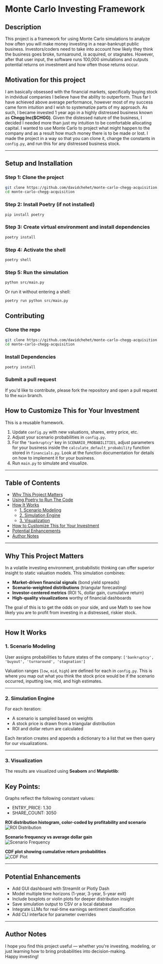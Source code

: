 # Monte Carlo Investing Framework

## Description

This project is a framework for using Monte Carlo simulations to analyze how often you will make money investing in a near-bankrupt public business. Investors/coders need to take into account how likely they think the business goes broke, turnsaround, is acquired, or stagnates. However, after that user input, the software runs 100,000 simulations and outputs potential returns on investment and how often those returns occur.

## Motivation for this project

I am basically obsessed with the financial markets, specifically buying stock in indvidual companies I believe have the ability to outperform. Thus far I have achieved above average performance, however most of my success came form intuition and I wish to systematize parts of my approach. As such, I became invested 1 year ago in a highly distressed business known as **Chegg Inc($CHGG)**. Given the distessed nature of the business, I decided I needed more than just my intuition to be comfortable allocating capital. I wanted to use Monte Carlo to project what might happen to the company and as a result how much money there is to be made or lost. I made the project in a way so that you can clone it, change the constants in `config.py`, and run this for any distressed business stock.

---

## Setup and Installation

### Step 1: Clone the project

```bash
git clone https://github.com/davidchehet/monte-carlo-chegg-acquisition.git
cd monte-carlo-chegg-acquisition
```

### Step 2: Install Poetry (if not installed)

```bash
pip install poetry
```

### Step 3: Create virtual environment and install dependencies

```bash
poetry install
```

### Step 4: Activate the shell

```bash
poetry shell
```

### Step 5: Run the simulation

```bash
python src/main.py
```

Or run it without entering a shell:

```bash
poetry run python src/main.py
```

## Contributing

### Clone the repo
```bash
git clone https://github.com/davidchehet/monte-carlo-chegg-acquisition
cd monte-carlo-chegg-acquisition
```

### Install Dependencies
 ```bash
 poetry install
 ```

### Submit a pull request
If you'd like to contribute, please fork the repository and open a pull request to the `main` branch.

## How to Customize This for Your Investment

This is a reusable framework.

1. Update `config.py` with new valuations, shares, entry price, etc.
2. Adjust your scenario probabilities in `config.py`.
3. For the `"bankruptcy"` key in `SCENARIO_PROBABILITIES`, adjust parameters for your business inside the `calculate_default_probability` function stored in `financials.py`. Look at the function documentation for details on how to implement it for your business.
4. Run `main.py` to simulate and visualize.

---

## Table of Contents

- [Why This Project Matters](#why-this-project-matters)
- [Using Poetry to Run The Code](#using-poetry-to-run-the-code)
- [How It Works](#how-it-works)
  - [1. Scenario Modeling](#1-scenario-modeling)
  - [2. Simulation Engine](#2-simulation-engine)
  - [3. Visualization](#3-visualization)
- [How to Customize This for Your Investment](#how-to-customize-this-for-your-investment)
- [Potential Enhancements](#potential-enhancements)
- [Author Notes](#author-notes)

---

## Why This Project Matters

In a volatile investing environment, probabilistic thinking can offer superior insight to static valuation models. This simulation combines:

- **Market-driven financial signals** (bond yield spreads)
- **Scenario-weighted distributions** (triangular forecasting)
- **Investor-centered metrics** (ROI %, dollar gain, cumulative return)
- **High-quality visualizations** worthy of financial dashboards

The goal of this is to get the odds on your side, and use Math to see how likely you are to profit from investing in a distressed, riskier stock.

---


## How It Works

### 1. Scenario Modeling

User assigns probabilities to future states of the company:
`['bankruptcy', 'buyout', 'turnaround', 'stagnation']`

Valuation ranges (`low`, `mid`, `high`) are defined for each in `config.py`. This is where you map out what you think the stock price would be if the scenario occurred, inputting low, mid, and high estimates.

---

### 2. Simulation Engine

For each iteration:

- A scenario is sampled based on weights
- A stock price is drawn from a triangular distribution
- ROI and dollar return are calculated

Each iteration creates and appends a dictionary to a list that we then query for our visualizations.

---

### 3. Visualization

The results are visualized using **Seaborn** and **Matplotlib**:
## Key Points:
Graphs reflect the following constant values:
- ENTRY_PRICE: 1.30
- SHARE_COUNT: 3050

**ROI distribution histogram, color-coded by profitability and scenario**  
![ROI Distribution](https://github.com/user-attachments/assets/d5d6ee0a-5723-4777-a46a-cad8201f139a)

**Scenario frequency vs average dollar gain**  
![Scenario Frequency](https://github.com/user-attachments/assets/8f335aaa-2eb4-4140-b621-ef455a87f2a0)

**CDF plot showing cumulative return probabilities**  
![CDF Plot](https://github.com/user-attachments/assets/382aa205-a9d8-45b2-89d5-61d2df78b93f)

---

## Potential Enhancements

- Add GUI dashboard with Streamlit or Plotly Dash  
- Model multiple time horizons (1-year, 3-year, 5-year exit)  
- Include boxplots or violin plots for deeper distribution insight  
- Save simulation output to CSV or a local database  
- Integrate LLMs for real-time earnings sentiment classification  
- Add CLI interface for parameter overrides

---

## Author Notes

I hope you find this project useful — whether you're investing, modeling, or just learning how to bring probabilities into decision-making.  
Happy investing!




